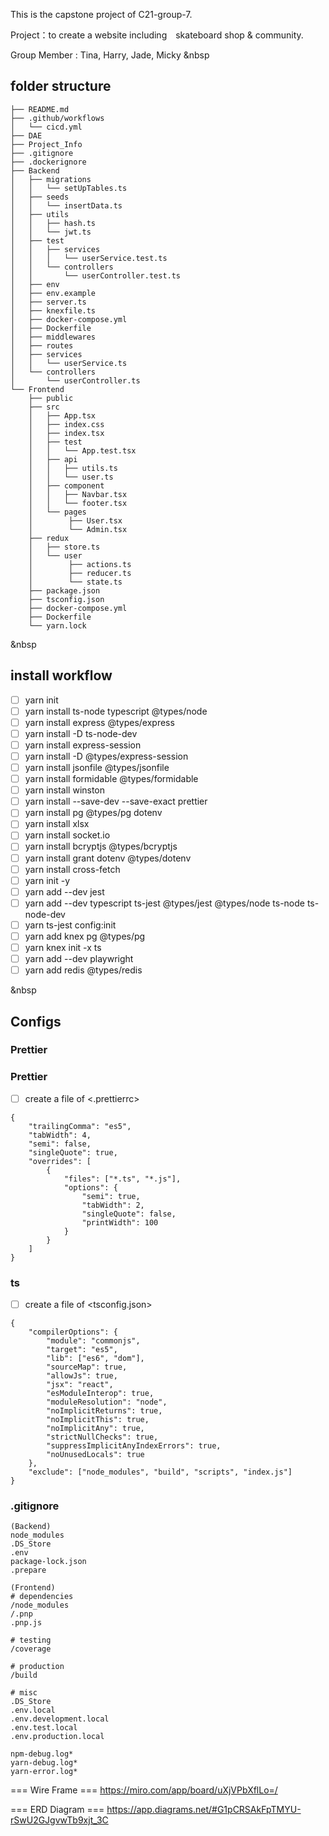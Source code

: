 This is the capstone project of C21-group-7.

Project：to create a website including　skateboard shop & community. 

Group Member : Tina, Harry, Jade, Micky
&nbsp
## folder structure
```
├── README.md
├── .github/workflows
│   └── cicd.yml
├── DAE
├── Project_Info
├── .gitignore
├── .dockerignore
├── Backend
│   ├── migrations
│   │   └── setUpTables.ts
│   ├── seeds
│   │   └── insertData.ts
│   ├── utils
│   │   ├── hash.ts
│   │   └── jwt.ts
│   ├── test
│   │   ├── services
│   │   │   └── userService.test.ts
│   │   └── controllers
│   │       └── userController.test.ts
│   ├── env
│   ├── env.example
│   ├── server.ts
│   ├── knexfile.ts
│   ├── docker-compose.yml
│   ├── Dockerfile
│   ├── middlewares
│   ├── routes
│   ├── services
│   │   └── userService.ts
│   └── controllers
│       └── userController.ts
└── Frontend
    ├── public
    ├── src
    │   ├── App.tsx
    │   ├── index.css
    │   ├── index.tsx
    │   ├── test
    │   │   └── App.test.tsx
    │   ├── api
    │   │   ├── utils.ts
    │   │   └── user.ts
    │   ├── component
    │   │   ├── Navbar.tsx
    │   │   └── footer.tsx
    │   └── pages
    │        ├── User.tsx
    │        └── Admin.tsx
    ├── redux
    │   ├── store.ts
    │   └── user
    │        ├── actions.ts
    │        ├── reducer.ts
    │        └── state.ts
    ├── package.json
    ├── tsconfig.json
    ├── docker-compose.yml
    ├── Dockerfile
    └── yarn.lock
```
&nbsp
## install workflow
- [ ] yarn init
- [ ] yarn install  ts-node typescript @types/node
- [ ] yarn install express @types/express
- [ ] yarn install -D ts-node-dev
- [ ] yarn install express-session
- [ ] yarn install -D @types/express-session
- [ ] yarn install jsonfile @types/jsonfile
- [ ] yarn install formidable @types/formidable
- [ ] yarn install winston
- [ ] yarn install --save-dev --save-exact prettier
- [ ] yarn install pg @types/pg dotenv 
- [ ] yarn install xlsx
- [ ] yarn install socket.io
- [ ] yarn install bcryptjs @types/bcryptjs
- [ ] yarn install grant  dotenv @types/dotenv
- [ ] yarn install cross-fetch
- [ ] yarn init -y
- [ ] yarn add --dev jest
- [ ] yarn add --dev typescript ts-jest @types/jest @types/node ts-node ts-node-dev
- [ ] yarn ts-jest config:init
- [ ] yarn add knex pg @types/pg
- [ ] yarn knex init -x ts
- [ ] yarn add --dev playwright 
- [ ] yarn add redis @types/redis

&nbsp
## Configs
### Prettier
### Prettier
- [ ] create a file of <.prettierrc>
```
{
    "trailingComma": "es5",
    "tabWidth": 4,
    "semi": false,
    "singleQuote": true,
    "overrides": [
        {
            "files": ["*.ts", "*.js"],
            "options": {
                "semi": true,
                "tabWidth": 2,
                "singleQuote": false,
                "printWidth": 100
            }
        }
    ]
}

```

### ts
- [ ] create a file of <tsconfig.json>
```
{
    "compilerOptions": {
        "module": "commonjs",
        "target": "es5",
        "lib": ["es6", "dom"],
        "sourceMap": true,
        "allowJs": true,
        "jsx": "react",
        "esModuleInterop": true,
        "moduleResolution": "node",
        "noImplicitReturns": true,
        "noImplicitThis": true,
        "noImplicitAny": true,
        "strictNullChecks": true,
        "suppressImplicitAnyIndexErrors": true,
        "noUnusedLocals": true
    },
    "exclude": ["node_modules", "build", "scripts", "index.js"]
}
```

### .gitignore
```
(Backend)
node_modules
.DS_Store
.env
package-lock.json
.prepare
```
```
(Frontend)
# dependencies
/node_modules
/.pnp
.pnp.js

# testing
/coverage

# production
/build

# misc
.DS_Store
.env.local
.env.development.local
.env.test.local
.env.production.local

npm-debug.log*
yarn-debug.log*
yarn-error.log*

```
    
=== Wire Frame ===
https://miro.com/app/board/uXjVPbXflLo=/

=== ERD Diagram ===
https://app.diagrams.net/#G1pCRSAkFpTMYU-rSwU2GJgvwTb9xjt_3C
